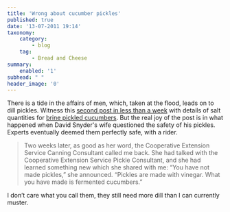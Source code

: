 ```yaml
---
title: 'Wrong about cucumber pickles'
published: true
date: '13-07-2011 19:14'
taxonomy:
    category:
        - blog
    tag:
        - Bread and Cheese
summary:
    enabled: '1'
subhead: " "
header_image: '0'
---
```


There is a tide in the affairs of men, which, taken at the flood, leads on to dill pickles. Witness this [second post in less than a week](https://www.thefreshloaf.com/node/24274/when-pickle) with details of salt quantities for [brine pickled cucumbers](https://jeremycherfas.net/blog/cucumbers-and-a-recipe-but-no-dill/). But the real joy of the post is in what happened when David Snyder's wife questioned the safety of his pickles. Experts eventually deemed them perfectly safe, with a rider.

> Two weeks later, as good as her word, the Cooperative Extension Service Canning Consultant called me back. She had talked with the Cooperative Extension Service Pickle Consultant, and she had learned something new which she shared with me: “You have not made pickles,” she announced. “Pickles are made with vinegar. What you have made is fermented cucumbers.”

I don’t care what you call them, they still need more dill than I can currently muster.
